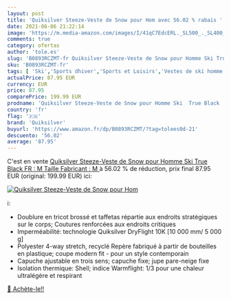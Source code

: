 ```yaml
---
layout: post
title: 'Quiksilver Steeze-Veste de Snow pour Hom avec 56.02 % rabais '
date: 2021-06-06 21:22:14
image: 'https://m.media-amazon.com/images/I/41qC7EdcERL._SL500_._SL400_.jpg'
comments: true
category: ofertas
author: 'tole.es'
slug: 'B0893RCZMT-fr Quiksilver Steeze-Veste de Snow pour Homme Ski True Black...'
sku: 'B0893RCZMT-fr'
tags: [ 'Ski','Sports dhiver','Sports et Loisirs','Vestes de ski homme','Vêtements','Vêtements de ski','Vêtements de ski homme','Vêtements et équipement de sport','quiksilver', ]
actualPrice: 87.95 EUR
currency: EUR
price: 87.95
comparePrice: 199.99 EUR
prodname: 'Quiksilver Steeze-Veste de Snow pour Homme Ski  True Black  FR : M  Taille Fabricant : M '
country: 'fr'
flag: '🇫🇷'
brand: 'Quiksilver'
buyurl: 'https://www.amazon.fr/dp/B0893RCZMT/?tag=tolees0d-21'
descuento: '56.02'
average: '87.95'
---
```


C'est en vente [Quiksilver Steeze-Veste de Snow pour Homme Ski  True Black  FR : M  Taille Fabricant : M ](https://www.amazon.fr/dp/B0893RCZMT/?tag=tolees0d-21)  à  56.02 % de réduction, prix final  87.95 EUR (original: 199.99 EUR) ici:

[![Quiksilver Steeze-Veste de Snow pour Hom](https://m.media-amazon.com/images/I/41qC7EdcERL._SL500_._SL400_.jpg)](https://www.amazon.fr/dp/B0893RCZMT/?tag=tolees0d-21)

ℹ️:

- Doublure en tricot brossé et taffetas répartie aux endroits stratégiques sur le corps; Coutures renforcées aux endroits critiques
- Imperméabilité: technologie Quiksilver DryFlight 10K [10 000 mm/ 5 000 g]
- Polyester 4-way stretch, recyclé Repère fabriqué à partir de bouteilles en plastique; coupe modern fit - pour un style contemporain
- Capuche ajustable en trois sens; capuche fixe; jupe pare-neige fixe
- Isolation thermique: Shell; indice Warmflight: 1/3 pour une chaleur ultralégère et respirant

[🛒 Achète-le!!](https://www.amazon.fr/dp/B0893RCZMT/?tag=tolees0d-21)
